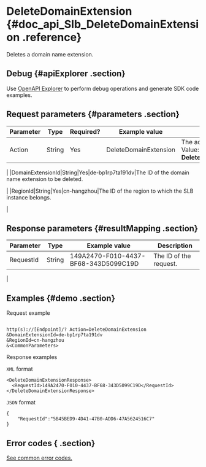 # DeleteDomainExtension {#doc_api_Slb_DeleteDomainExtension .reference}

Deletes a domain name extension.

## Debug {#apiExplorer .section}

Use [OpenAPI Explorer](https://api.aliyun.com/#product=Slb&api=DeleteDomainExtension) to perform debug operations and generate SDK code examples.

## Request parameters {#parameters .section}

|Parameter|Type|Required?|Example value|Description|
|---------|----|---------|-------------|-----------|
|Action|String|Yes|DeleteDomainExtension|The action to perform. Value: **DeleteDomainExtension**

 |
|DomainExtensionId|String|Yes|de-bp1rp7ta191dv|The ID of the domain name extension to be deleted.

 |
|RegionId|String|Yes|cn-hangzhou|The ID of the region to which the SLB instance belongs.

 |

## Response parameters {#resultMapping .section}

|Parameter|Type|Example value|Description|
|---------|----|-------------|-----------|
|RequestId|String|149A2470-F010-4437-BF68-343D5099C19D|The ID of the request.

 |

## Examples {#demo .section}

Request example

``` {#request_demo}

http(s)://[Endpoint]/? Action=DeleteDomainExtension
&DomainExtensionId=de-bp1rp7ta191dv 
&RegionId=cn-hangzhou 
&<CommonParameters>

```

Response examples

`XML` format

``` {#xml_return_success_demo}
<DeleteDomainExtensionResponse> 
  <RequestId>149A2470-F010-4437-BF68-343D5099C19D</RequestId> 
</DeleteDomainExtensionResponse> 

```

`JSON` format

``` {#json_return_success_demo}
{
	"RequestId":"5B45BED9-4D41-47B0-ADD6-47A5624516C7"
}
```

## Error codes { .section}

[See common error codes.](https://error-center.aliyun.com/status/product/Slb)

